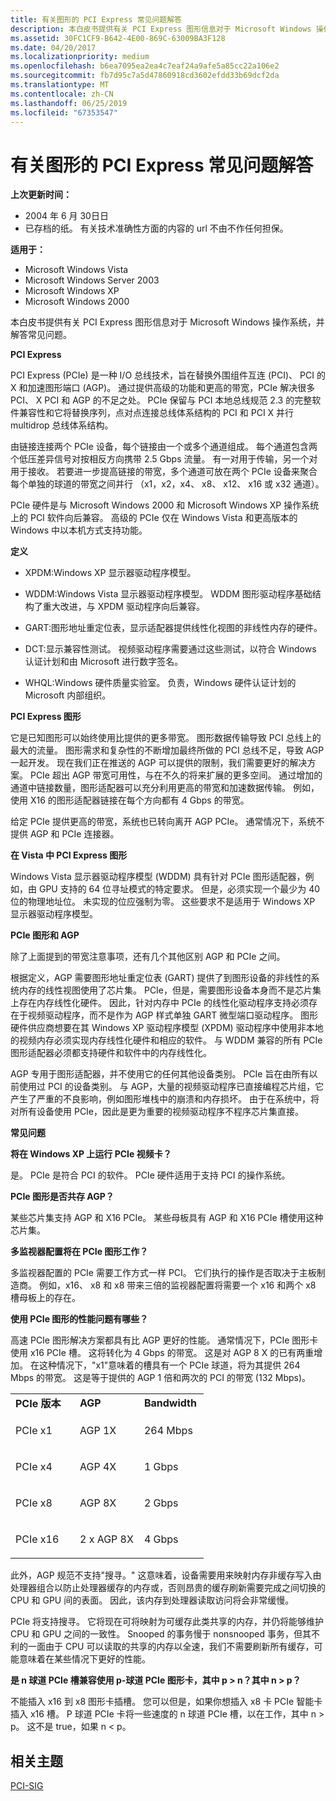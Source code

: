 ```yaml
---
title: 有关图形的 PCI Express 常见问题解答
description: 本白皮书提供有关 PCI Express 图形信息对于 Microsoft Windows 操作系统，并解答常见问题。
ms.assetid: 30FC1CF9-B642-4E00-869C-63009BA3F128
ms.date: 04/20/2017
ms.localizationpriority: medium
ms.openlocfilehash: b6ea7095ea2ea4c7eaf24a9afe5a85cc22a106e2
ms.sourcegitcommit: fb7d95c7a5d47860918cd3602efdd33b69dcf2da
ms.translationtype: MT
ms.contentlocale: zh-CN
ms.lasthandoff: 06/25/2019
ms.locfileid: "67353547"
---
```

# <a name="pci-express-faq-for-graphics"></a>有关图形的 PCI Express 常见问题解答


**上次更新时间：**

-   2004 年 6 月 30日日
-   已存档的纸。 有关技术准确性方面的内容的 url 不由不作任何担保。

**适用于：**

-   Microsoft Windows Vista
-   Microsoft Windows Server 2003
-   Microsoft Windows XP
-   Microsoft Windows 2000

本白皮书提供有关 PCI Express 图形信息对于 Microsoft Windows 操作系统，并解答常见问题。

**PCI Express**

PCI Express (PCIe) 是一种 I/O 总线技术，旨在替换外围组件互连 (PCI)、 PCI 的 X 和加速图形端口 (AGP)。 通过提供高级的功能和更高的带宽，PCIe 解决很多 PCI、 X PCI 和 AGP 的不足之处。 PCIe 保留与 PCI 本地总线规范 2.3 的完整软件兼容性和它将替换序列，点对点连接总线体系结构的 PCI 和 PCI X 并行 multidrop 总线体系结构。

由链接连接两个 PCIe 设备，每个链接由一个或多个通道组成。 每个通道包含两个低压差异信号对按相反方向携带 2.5 Gbps 流量。 有一对用于传输，另一个对用于接收。 若要进一步提高链接的带宽，多个通道可放在两个 PCIe 设备来聚合每个单独的球道的带宽之间并行 （x1，x2，x4、 x8、 x12、 x16 或 x32 通道）。

PCIe 硬件是与 Microsoft Windows 2000 和 Microsoft Windows XP 操作系统上的 PCI 软件向后兼容。 高级的 PCIe 仅在 Windows Vista 和更高版本的 Windows 中以本机方式支持功能。

**定义**

-   XPDM:Windows XP 显示器驱动程序模型。

-   WDDM:Windows Vista 显示器驱动程序模型。 WDDM 图形驱动程序基础结构了重大改进，与 XPDM 驱动程序向后兼容。

-   GART:图形地址重定位表，显示适配器提供线性化视图的非线性内存的硬件。

-   DCT:显示兼容性测试。 视频驱动程序需要通过这些测试，以符合 Windows 认证计划和由 Microsoft 进行数字签名。

-   WHQL:Windows 硬件质量实验室。 负责，Windows 硬件认证计划的 Microsoft 内部组织。

 

**PCI Express 图形**

它是已知图形可以始终使用比提供的更多带宽。 图形数据传输导致 PCI 总线上的最大的流量。 图形需求和复杂性的不断增加最终所做的 PCI 总线不足，导致 AGP 一起开发。 现在我们正在推送的 AGP 可以提供的限制，我们需要更好的解决方案。 PCIe 超出 AGP 带宽可用性，与在不久的将来扩展的更多空间。 通过增加的通道中链接数量，图形适配器可以充分利用更高的带宽和加速数据传输。 例如，使用 X16 的图形适配器链接在每个方向都有 4 Gbps 的带宽。

给定 PCIe 提供更高的带宽，系统也已转向离开 AGP PCIe。 通常情况下，系统不提供 AGP 和 PCIe 连接器。

**在 Vista 中 PCI Express 图形**

Windows Vista 显示器驱动程序模型 (WDDM) 具有针对 PCIe 图形适配器，例如，由 GPU 支持的 64 位寻址模式的特定要求。 但是，必须实现一个最少为 40 位的物理地址位。 未实现的位应强制为零。 这些要求不是适用于 Windows XP 显示器驱动程序模型。

**PCIe 图形和 AGP**

除了上面提到的带宽注意事项，还有几个其他区别 AGP 和 PCIe 之间。

根据定义，AGP 需要图形地址重定位表 (GART) 提供了到图形设备的非线性的系统内存的线性视图使用了芯片集。 PCIe，但是，需要图形设备本身而不是芯片集上存在内存线性化硬件。 因此，针对内存中 PCIe 的线性化驱动程序支持必须存在于视频驱动程序，而不是作为 AGP 样式单独 GART 微型端口驱动程序。 图形硬件供应商想要在其 Windows XP 驱动程序模型 (XPDM) 驱动程序中使用非本地的视频内存必须实现内存线性化硬件和相应的软件。 与 WDDM 兼容的所有 PCIe 图形适配器必须都支持硬件和软件中的内存线性化。

AGP 专用于图形适配器，并不使用它的任何其他设备类别。 PCIe 旨在由所有以前使用过 PCI 的设备类别。 与 AGP，大量的视频驱动程序已直接编程芯片组，它产生了严重的不良影响，例如图形堆栈中的崩溃和内存损坏。 由于在系统中，将对所有设备使用 PCIe，因此是更为重要的视频驱动程序不程序芯片集直接。

 

**常见问题**

**将在 Windows XP 上运行 PCIe 视频卡？**

是。 PCIe 是符合 PCI 的软件。 PCIe 硬件适用于支持 PCI 的操作系统。

**PCIe 图形是否共存 AGP？**

某些芯片集支持 AGP 和 X16 PCIe。 某些母板具有 AGP 和 X16 PCIe 槽使用这种芯片集。

**多监视器配置将在 PCIe 图形工作？**

多监视器配置的 PCIe 需要工作方式一样 PCI。 它们执行的操作是否取决于主板制造商。 例如，x16、 x8 和 x8 带来三倍的监视器配置将需要一个 x16 和两个 x8 槽母板上的存在。

**使用 PCIe 图形的性能问题有哪些？**

高速 PCIe 图形解决方案都具有比 AGP 更好的性能。 通常情况下，PCIe 图形卡使用 x16 PCIe 槽。 这将转化为 4 Gbps 的带宽。 这是对 AGP 8 X 的已有两重增加。 在这种情况下，"x1"意味着的槽具有一个 PCIe 球道，将为其提供 264 Mbps 的带宽。 这是等于提供的 AGP 1 倍和两次的 PCI 的带宽 (132 Mbps)。

<table>
<colgroup>
<col width="33%" />
<col width="33%" />
<col width="33%" />
</colgroup>
<tbody>
<tr class="odd">
<td><strong>PCIe 版本</strong></td>
<td><strong>AGP</strong></td>
<td><strong>Bandwidth</strong></td>
</tr>
<tr class="even">
<td><p>PCIe x1</p></td>
<td><p>AGP 1X</p></td>
<td><p>264 Mbps</p></td>
</tr>
<tr class="odd">
<td><p>PCIe x4</p></td>
<td><p>AGP 4X</p></td>
<td><p>1 Gbps</p></td>
</tr>
<tr class="even">
<td><p>PCIe x8</p></td>
<td><p>AGP 8X</p></td>
<td><p>2 Gbps</p></td>
</tr>
<tr class="odd">
<td><p>PCIe x16</p></td>
<td><p>2 x AGP 8X</p></td>
<td><p>4 Gbps</p></td>
</tr>
</tbody>
</table>

 

此外，AGP 规范不支持"搜寻。" 这意味着，设备需要用来映射内存非缓存写入由处理器组合以防止处理器缓存的内存或，否则昂贵的缓存刷新需要完成之间切换的 CPU 和 GPU 间的表面。 因此，该内存到处理器读取访问将会非常缓慢。

PCIe 将支持搜寻。 它将现在可将映射为可缓存此类共享的内存，并仍将能够维护 CPU 和 GPU 之间的一致性。 Snooped 的事务慢于 nonsnooped 事务，但其不利的一面由于 CPU 可以读取的共享的内存以全速，我们不需要刷新所有缓存，可能意味着在某些情况下更好的性能。

**是 n 球道 PCIe 槽兼容使用 p-球道 PCIe 图形卡，其中 p &gt; n？其中 n &gt; p？**

不能插入 x16 到 x8 图形卡插槽。 您可以但是，如果你想插入 x8 卡 PCIe 智能卡插入 x16 槽。 P 球道 PCIe 卡将一些速度的 n 球道 PCIe 槽，以在工作，其中 n &gt; p。 这不是 true，如果 n &lt; p。

## <a name="related-topics"></a>相关主题
[PCI-SIG](http://pcisig.com/)  




